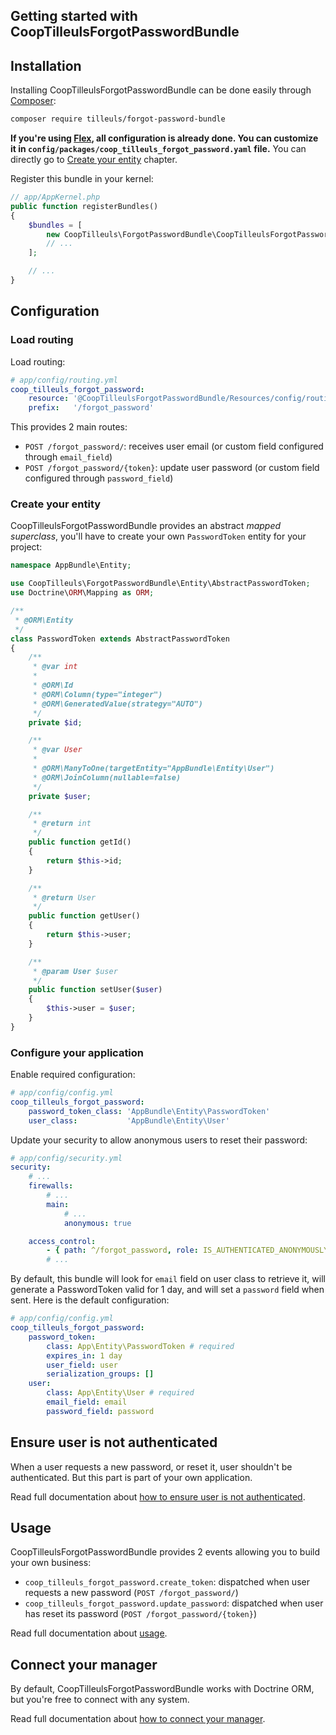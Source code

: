 Getting started with CoopTilleulsForgotPasswordBundle
-----------------------------------------------------

## Installation

Installing CoopTilleulsForgotPasswordBundle can be done easily through [Composer](https://getcomposer.org/):

```bash
composer require tilleuls/forgot-password-bundle
```

**If you're using [Flex](https://github.com/symfony/flex), all configuration is already done. You can customize it in
`config/packages/coop_tilleuls_forgot_password.yaml` file.** You can directly go to
[Create your entity](#create-your-entity) chapter.

Register this bundle in your kernel:

```php
// app/AppKernel.php
public function registerBundles()
{
    $bundles = [
        new CoopTilleuls\ForgotPasswordBundle\CoopTilleulsForgotPasswordBundle(),
        // ...
    ];

    // ...
}
```

## Configuration

### Load routing

Load routing:

```yml
# app/config/routing.yml
coop_tilleuls_forgot_password:
    resource: '@CoopTilleulsForgotPasswordBundle/Resources/config/routing.xml'
    prefix:   '/forgot_password'
```

This provides 2 main routes:
- `POST /forgot_password/`: receives user email (or custom field configured through `email_field`)
- `POST /forgot_password/{token}`: update user password (or custom field configured through `password_field`)

### Create your entity

CoopTilleulsForgotPasswordBundle provides an abstract _mapped superclass_, you'll have to create your own
`PasswordToken` entity for your project:

```php
namespace AppBundle\Entity;

use CoopTilleuls\ForgotPasswordBundle\Entity\AbstractPasswordToken;
use Doctrine\ORM\Mapping as ORM;

/**
 * @ORM\Entity
 */
class PasswordToken extends AbstractPasswordToken
{
    /**
     * @var int
     *
     * @ORM\Id
     * @ORM\Column(type="integer")
     * @ORM\GeneratedValue(strategy="AUTO")
     */
    private $id;

    /**
     * @var User
     *
     * @ORM\ManyToOne(targetEntity="AppBundle\Entity\User")
     * @ORM\JoinColumn(nullable=false)
     */
    private $user;

    /**
     * @return int
     */
    public function getId()
    {
        return $this->id;
    }

    /**
     * @return User
     */
    public function getUser()
    {
        return $this->user;
    }

    /**
     * @param User $user
     */
    public function setUser($user)
    {
        $this->user = $user;
    }
}
```

### Configure your application

Enable required configuration:

```yml
# app/config/config.yml
coop_tilleuls_forgot_password:
    password_token_class: 'AppBundle\Entity\PasswordToken'
    user_class:           'AppBundle\Entity\User'
```

Update your security to allow anonymous users to reset their password:

```yml
# app/config/security.yml
security:
    # ...
    firewalls:
        # ...
        main:
            # ...
            anonymous: true

    access_control:
        - { path: ^/forgot_password, role: IS_AUTHENTICATED_ANONYMOUSLY }
        # ...
```

By default, this bundle will look for `email` field on user class to retrieve it, will generate a PasswordToken valid
for 1 day, and will set a `password` field when sent. Here is the default configuration:

```yml
# app/config/config.yml
coop_tilleuls_forgot_password:
    password_token:
        class: App\Entity\PasswordToken # required
        expires_in: 1 day
        user_field: user
        serialization_groups: []
    user:
        class: App\Entity\User # required
        email_field: email
        password_field: password
```

## Ensure user is not authenticated

When a user requests a new password, or reset it, user shouldn't be authenticated. But this part is part of your own
application.

Read full documentation about [how to ensure user is not authenticated](user_not_authenticated.md).

## Usage

CoopTilleulsForgotPasswordBundle provides 2 events allowing you to build your own business:
- `coop_tilleuls_forgot_password.create_token`: dispatched when user requests a new password (`POST /forgot_password/`)
- `coop_tilleuls_forgot_password.update_password`: dispatched when user has reset its password (`POST /forgot_password/{token}`)

Read full documentation about [usage](usage.md).

## Connect your manager

By default, CoopTilleulsForgotPasswordBundle works with Doctrine ORM, but you're free to connect with any system.

Read full documentation about [how to connect your manager](use_custom_manager.md).

